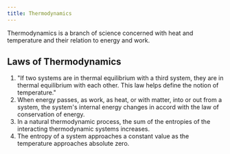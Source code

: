 ```yaml
---
title: Thermodynamics
---
```


Thermodynamics is a branch of science concerned with heat and temperature and their relation to energy and work.

## Laws of Thermodynamics

 1. "If two systems are in thermal equilibrium with a third system, they are in thermal equilibrium with each other. This law helps define the notion of temperature."
 1. When energy passes, as work, as heat, or with matter, into or out from a system, the system's internal energy changes in accord with the law of conservation of energy.
 1. In a natural thermodynamic process, the sum of the entropies of the interacting thermodynamic systems increases.
 1. The entropy of a system approaches a constant value as the temperature approaches absolute zero.
